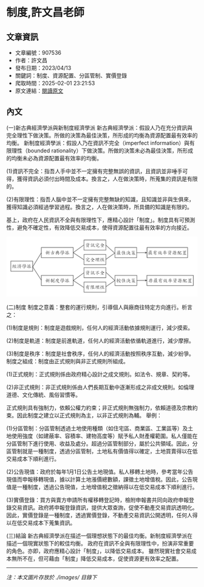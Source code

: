 # 制度,許文昌老師

## 文章資訊
- 文章編號：907536
- 作者：許文昌
- 發布日期：2023/04/13
- 關鍵詞：制度、資源配置、分區管制、實價登錄
- 爬取時間：2025-02-01 23:21:53
- 原文連結：[閱讀原文](https://real-estate.get.com.tw/Columns/detail.aspx?no=907536)

## 內文


(一)新古典經濟學派與新制度經濟學派
新古典經濟學派：假設人乃在充分資訊與完全理性下做決策。所做的決策為最佳決策，所形成的均衡為資源配置最有效率的均衡。
新制度經濟學派：假設人乃在資訊不完全（imperfect information）與有限理性（bounded rationality）下做決策。所做的決策未必為最佳決策，所形成的均衡未必為資源配置最有效率的均衡。


(1)資訊不完全：指吾人手中並不一定擁有完整無誤的資訊，且資訊並非唾手可得，獲得資訊必須付出時間及成本。換言之，人在做決策時，所蒐集的資訊是有限的。


(2)有限理性：指吾人腦中並不一定擁有完整無缺的知識，且知識並非與生俱來，獲得知識必須經過學習過程。換言之，人在做決策時，所具備的知識是有限的。


基上，政府在人民資訊不全與有限理性下，應精心設計「制度」。制度具有可預測性，避免不確定性，有效降低交易成本，使得資源配置往最有效率的方向接近。



![圖片](./images/907536_545fc50e67d5b7dab04ff86ac133aaba.jpg)



(二)制度
制度之意義：整套的運行規則，引導個人與廠商往特定方向進行。析言之：


(1)制度是規則：制度是遊戲規則，任何人的經濟活動依據規則運行，減少摸索。


(2)制度是軌道：制度是前進軌道，任何人的經濟活動依循軌道進行，減少摩擦。


(3)制度是秩序：制度是社會秩序，任何人的經濟活動按照秩序互動，減少紛爭。
制度之組成：制度由正式規則與非正式規則所組成。


(1)正式規則：正式規則係由政府精心設計之成文規則。如法令、規章、契約等。


(2)非正式規則：非正式規則係由人們長期互動中逐漸形成之非成文規則。如倫理道德、文化傳統、風俗習慣等。


正式規則具有強制力，依賴公權力約束；非正式規則無強制力，依賴道德及宗教約束。因此制度之建立以正式規則為主，以非正式規則為輔。
舉例：


(1)分區管制：分區管制透過土地使用種類（如住宅區、商業區、工業區等）及土地使用強度（如建蔽率、容積率、建物高度等）賦予私人財產權範圍。私人僅能在分區管制下進行使用、收益及處分。超過分區管制部分，屬於公共領域。因此，分區管制就是一種制度，透過分區管制，土地私有價值得以確定，土地買賣得以在低交易成本下順利進行。


(2)公告現值：政府於每年1月1日公告土地現值。私人移轉土地時，參考當年公告現值而申報移轉現值，據以計算土地漲價總數額，課徵土地增值稅。因此，公告現值是一種制度，透過公告現值，土地增值稅之徵納得以在低交易成本下順利進行。


(3)實價登錄：買方與賣方申請所有權移轉登記時，檢附申報書共同向政府申報登錄交易資訊。政府將申報登錄資訊，提供大眾查詢，促使不動產交易資訊透明化。因此，實價登錄是一種制度，透過實價登錄，不動產交易資訊公開透明，任何人得以在低交易成本下蒐集資訊。


(三)結論
新古典經濟學派在描述一個理想狀態下的最佳均衡。新制度經濟學派在描述一個現實狀態下的較佳均衡。
政府在資訊不全與有限理性中，扮演非常重要的角色。亦即，政府應精心設計「制度」，以降低交易成本。
雖然現實社會交易成本無所不在，但可藉由「制度」降低交易成本，促使資源更有效率之配置。

---
*注：本文圖片存放於 ./images/ 目錄下*
